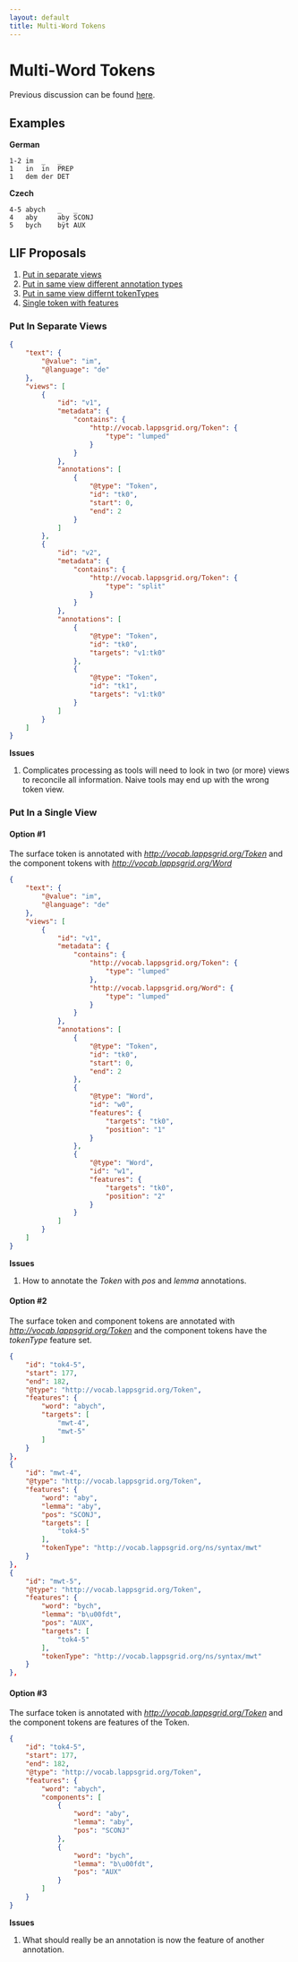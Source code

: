```yaml
---
layout: default
title: Multi-Word Tokens
---
```


# Multi-Word Tokens

Previous discussion can be found [here](https://www.dropbox.com/s/20tfij7q55gbi5e/tcf-lif-lindat.pdf?dl=0).

## Examples

**German**

``` 
1-2 im  _   _
1   in  in  PREP
1   dem der DET
```

**Czech**
```
4-5 abych   _   _
4   aby     aby SCONJ
5   bych    bÿt AUX
```

## LIF Proposals

1. [Put in separate views](#put-in-separate-views)
1. [Put in same view different annotation types](#option-1)
1. [Put in same view differnt tokenTypes](#option-2)
1. [Single token with features](#option-3)

### Put In Separate Views

```json
{
    "text": {
        "@value": "im",
        "@language": "de"
    },
    "views": [
        {
            "id": "v1",
            "metadata": {
                "contains": {
                    "http://vocab.lappsgrid.org/Token": {
                        "type": "lumped"
                    }
                }
            },
            "annotations": [
                {
                    "@type": "Token",
                    "id": "tk0",
                    "start": 0,
                    "end": 2
                }
            ]
        },
        {
            "id": "v2",
            "metadata": {
                "contains": {
                    "http://vocab.lappsgrid.org/Token": {
                        "type": "split"
                    }
                }
            },
            "annotations": [
                {
                    "@type": "Token",
                    "id": "tk0",
                    "targets": "v1:tk0"
                },
                {
                    "@type": "Token",
                    "id": "tk1",
                    "targets": "v1:tk0"
                }
            ]
        }
    ]
}
```

**Issues**

1. Complicates processing as tools will need to look in two (or more) views to reconcile all information.  Naive tools may end up with the wrong token view.

### Put In a Single View

#### Option #1

The surface token is annotated with *http://vocab.lappsgrid.org/Token* and the component tokens with *http://vocab.lappsgrid.org/Word*

```json
{
    "text": {
        "@value": "im",
        "@language": "de"
    },
    "views": [
        {
            "id": "v1",
            "metadata": {
                "contains": {
                    "http://vocab.lappsgrid.org/Token": {
                        "type": "lumped"
                    },
                    "http://vocab.lappsgrid.org/Word": {
                        "type": "lumped"
                    }
                }
            },
            "annotations": [
                {
                    "@type": "Token",
                    "id": "tk0",
                    "start": 0,
                    "end": 2
                },
                {
                    "@type": "Word",
                    "id": "w0",
                    "features": {
                        "targets": "tk0",
                        "position": "1"
                    }
                },
                {
                    "@type": "Word",
                    "id": "w1",
                    "features": {
                        "targets": "tk0",
                        "position": "2"
                    }
                }
            ]
        }
    ]
}
```

**Issues**

1. How to annotate the *Token* with *pos* and *lemma* annotations.

#### Option #2

The surface token and component tokens are annotated with *http://vocab.lappsgrid.org/Token* and the component tokens have the *tokenType* feature set.

```json
{
    "id": "tok4-5",
    "start": 177,
    "end": 182,
    "@type": "http://vocab.lappsgrid.org/Token",
    "features": {
        "word": "abych",
        "targets": [
            "mwt-4",
            "mwt-5"
        ]
    }
},
{
    "id": "mwt-4",
    "@type": "http://vocab.lappsgrid.org/Token",
    "features": {
        "word": "aby",
        "lemma": "aby",
        "pos": "SCONJ",
        "targets": [
            "tok4-5"
        ],
        "tokenType": "http://vocab.lappsgrid.org/ns/syntax/mwt"
    }
},
{
    "id": "mwt-5",
    "@type": "http://vocab.lappsgrid.org/Token",
    "features": {
        "word": "bych",
        "lemma": "b\u00fdt",
        "pos": "AUX",
        "targets": [
            "tok4-5"
        ],
        "tokenType": "http://vocab.lappsgrid.org/ns/syntax/mwt"
    }
},
```

#### Option #3

The surface token is annotated with *http://vocab.lappsgrid.org/Token* and the component tokens are features of the Token.

```json
{
    "id": "tok4-5",
    "start": 177,
    "end": 182,
    "@type": "http://vocab.lappsgrid.org/Token",
    "features": {
        "word": "abych",
        "components": [
            {
                "word": "aby",
                "lemma": "aby",
                "pos": "SCONJ"
            },
            {
                "word": "bych",
                "lemma": "b\u00fdt",
                "pos": "AUX"
            }   
        ]
    }
}
```

**Issues**

1. What should really be an annotation is now the feature of another annotation.